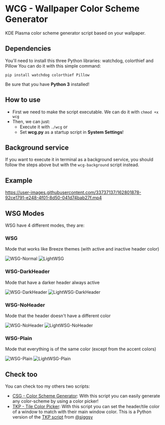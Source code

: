 # WCG - Wallpaper Color Scheme Generator
KDE Plasma color scheme generator script based on your wallpaper.

## Dependencies
You'll need to install this three Python libraries: watchdog, colorthief and Pillow
You can do it with this simple command:

`pip install watchdog colorthief Pillow`

Be sure that you have **Python 3** installed!

## How to use
- First we need to make the script executable. We can do it with `chmod +x wcg`
- Then, we can just:
  - Execute it with `./wcg` or
  - Set **wcg.py** as a startup script in **System Settings**!

## Background service
If you want to execute it in terminal as a background service, you should follow the steps above but with the `wcg-background` script instead.


## Example

https://user-images.githubusercontent.com/33737137/162801878-92ce1791-e248-4f01-8d50-041d74bab27f.mp4


## WSG Modes
WSG have 4 different modes, they are:

### WSG
Mode that works like Breeze themes (with active and inactive header color)

![WSG-Normal](https://user-images.githubusercontent.com/33737137/163511221-4625955f-4f57-44a7-ad74-b70036256bc6.gif)
![LightWSG](https://user-images.githubusercontent.com/33737137/163511864-74573219-f64d-481b-87dc-b8cd73b6006b.gif)


### WSG-DarkHeader
Mode that have a darker header always active

![WSG-DarkHeader](https://user-images.githubusercontent.com/33737137/163511295-d5d107df-03bd-47eb-b9b8-3d43327b8527.gif)
![LightWSG-DarkHeader](https://user-images.githubusercontent.com/33737137/163511873-e09faf42-7550-4dcb-a56c-d5dbefd170be.gif)


### WSG-NoHeader
Mode that the header doesn't have a different color

![WSG-NoHeader](https://user-images.githubusercontent.com/33737137/163511355-440fe8d3-66ff-400d-a89a-1d0c36615dbb.gif)
![LightWSG-NoHeader](https://user-images.githubusercontent.com/33737137/163511878-36ae51fb-c507-41c3-8aeb-02e7e59518f9.gif)


### WSG-Plain
Mode that everything is of the same color (except from the accent colors)

![WSG-Plain](https://user-images.githubusercontent.com/33737137/163511417-57baa4aa-4069-4cb1-aeea-6ee5a9f1a15d.gif)
![LightWSG-Plain](https://user-images.githubusercontent.com/33737137/163511890-7cc4c46e-e7fe-401c-95c8-1b5fc1fa371d.gif)

## Check too
You can check too my others two scripts:
- [CSG - Color Scheme Generator](https://github.com/DenysMb/CSG-ColorSchemeGenerator): With this script you can easily generate any color-scheme by using a color picker!
- [TKP - Tile Color Picker](https://github.com/DenysMb/TKP-TileColorPicker): With this script you can set the header/tile color of a window to match with their main window color. This is a Python version of the [TKP script](https://github.com/siggsy/Tkp) from [@siggsy](https://github.com/siggsy)
